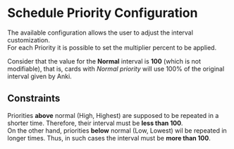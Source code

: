 # Schedule Priority Configuration

The available configuration allows the user to adjust the interval customization.  
For each Priority it is possible to set the multiplier percent to be applied.  

Consider that the value for the **Normal** interval is **100** (which is not modifiable), that is, cards with *Normal priority* will use 100% of the original interval given by Anki.  

## Constraints

Priorities **above** normal (High, Highest) are supposed to be repeated in a shorter time. Therefore, their interval must be **less than 100**.  
On the other hand, priorities **below** normal (Low, Lowest) wil be repeated in longer times. Thus, in such cases the interval must be **more than 100**.  